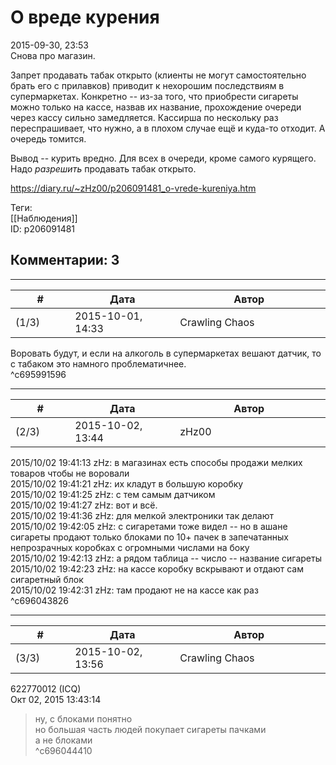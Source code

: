 О вреде курения
===============

  
2015-09-30, 23:53  
 Снова про магазин.   
   
 Запрет продавать табак открыто (клиенты не могут самостоятельно брать его с прилавков) приводит к нехорошим последствиям в супермаркетах. Конкретно -- из-за того, что приобрести сигареты можно только на кассе, назвав их название, прохождение очереди через кассу сильно замедляется. Кассирша по нескольку раз переспрашивает, что нужно, а в плохом случае ещё и куда-то отходит. А очередь томится.   
   
 Вывод -- курить вредно. Для всех в очереди, кроме самого курящего. Надо  *разрешить*  продавать табак открыто.   
  
<https://diary.ru/~zHz00/p206091481_o-vrede-kureniya.htm>  
  
Теги:  
[[Наблюдения]]  
ID: p206091481  


Комментарии: 3
--------------

  


---



|         #         |              Дата              |                     Автор                     |           ID           |
| --- | --- | --- | --- |
| (1/3) | 2015-10-01, 14:33 | Crawling Chaos | c695991596 |

  
 Воровать будут, и если на алкоголь в супермаркетах вешают датчик, то с табаком это намного проблематичнее.   
 ^c695991596

---



|         #         |              Дата              |                     Автор                     |           ID           |
| --- | --- | --- | --- |
| (2/3) | 2015-10-02, 13:44 | zHz00 | c696043826 |

  
 2015/10/02 19:41:13 zHz: в магазинах есть способы продажи мелких товаров чтобы не воровали   
 2015/10/02 19:41:21 zHz: их кладут в большую коробку   
 2015/10/02 19:41:25 zHz: с тем самым датчиком   
 2015/10/02 19:41:27 zHz: вот и всё.   
 2015/10/02 19:41:36 zHz: для мелкой электроники так делают   
 2015/10/02 19:42:05 zHz: с сигаретами тоже видел -- но в ашане сигареты продают только блоками по 10+ пачек в запечатанных непрозрачных коробках с огромными числами на боку   
 2015/10/02 19:42:13 zHz: а рядом таблица -- число -- название сигареты   
 2015/10/02 19:42:23 zHz: на кассе коробку вскрывают и отдают сам сигаретный блок   
 2015/10/02 19:42:31 zHz: там продают не на кассе как раз   
 ^c696043826

---



|         #         |              Дата              |                     Автор                     |           ID           |
| --- | --- | --- | --- |
| (3/3) | 2015-10-02, 13:56 | Crawling Chaos | c696044410 |

  
 622770012 (ICQ)   
 Окт 02, 2015 13:43:14   
 >ну, с блоками понятно   
 >но большая часть людей покупает сигареты пачками   
 >а не блоками   
 ^c696044410